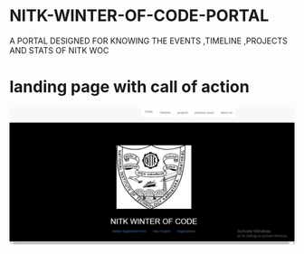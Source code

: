 # NITK-WINTER-OF-CODE-PORTAL
A PORTAL DESIGNED FOR KNOWING THE EVENTS ,TIMELINE ,PROJECTS AND STATS OF NITK WOC
# landing page with call of action
![landing page with call of action](https://github.com/videep1/NITK-WINTER-OF-CODE-PORTAL/blob/master/landding%20page.JPG)

